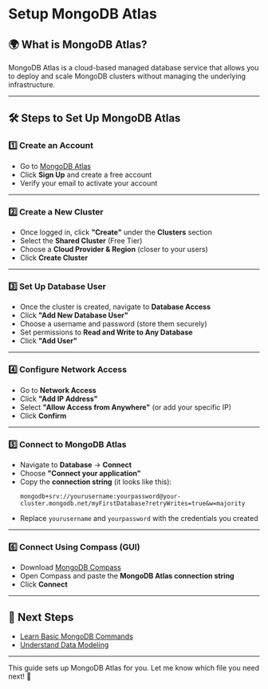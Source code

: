 # Setup MongoDB Atlas

## 🌍 What is MongoDB Atlas?
MongoDB Atlas is a cloud-based managed database service that allows you to deploy and scale MongoDB clusters without managing the underlying infrastructure.

---

## 🛠️ Steps to Set Up MongoDB Atlas

### 1️⃣ Create an Account
- Go to [MongoDB Atlas](https://www.mongodb.com/cloud/atlas)
- Click **Sign Up** and create a free account
- Verify your email to activate your account

---

### 2️⃣ Create a New Cluster
- Once logged in, click **"Create"** under the **Clusters** section
- Select the **Shared Cluster** (Free Tier)
- Choose a **Cloud Provider & Region** (closer to your users)
- Click **Create Cluster**

---

### 3️⃣ Set Up Database User
- Once the cluster is created, navigate to **Database Access**
- Click **"Add New Database User"**
- Choose a username and password (store them securely)
- Set permissions to **Read and Write to Any Database**
- Click **"Add User"**

---

### 4️⃣ Configure Network Access
- Go to **Network Access**
- Click **"Add IP Address"**
- Select **"Allow Access from Anywhere"** (or add your specific IP)
- Click **Confirm**

---

### 5️⃣ Connect to MongoDB Atlas
- Navigate to **Database** → **Connect**
- Choose **"Connect your application"**
- Copy the **connection string** (it looks like this):
  ```
  mongodb+srv://yourusername:yourpassword@your-cluster.mongodb.net/myFirstDatabase?retryWrites=true&w=majority
  ```
- Replace `yourusername` and `yourpassword` with the credentials you created

---

### 6️⃣ Connect Using Compass (GUI)
- Download [MongoDB Compass](https://www.mongodb.com/try/download/compass)
- Open Compass and paste the **MongoDB Atlas connection string**
- Click **Connect**

---

## 🎯 Next Steps
- [Learn Basic MongoDB Commands](../beginner/basic-commands.md)
- [Understand Data Modeling](../intermediate/data-modeling.md)

---

This guide sets up MongoDB Atlas for you. Let me know which file you need next! 🚀
